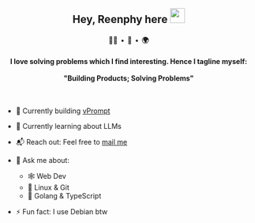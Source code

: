 <h2 align="center">Hey, Reenphy here <img src="https://raw.githubusercontent.com/MartinHeinz/MartinHeinz/master/wave.gif" height="30px"></h2>
<h4 align="center" align="center">🧑‍💻 &nbsp;•&nbsp; 🎹 &nbsp;•&nbsp; 🌍</h4>
<h4 align="center">I love solving problems which I find interesting. Hence I tagline myself: <br/><br/>"Building Products; Solving Problems"</h4><br/>

- 🔭 Currently building <a href="https://github.com/reenphygeorge/vPrompt">vPrompt</a><br/>

- 🌱 Currently learning about LLMs

- 📬 Reach out: Feel free to <a href="mailto:reenphygeorge@gmail.com">mail me</a><br>

- 💬 Ask me about:

  - 🕸️ Web Dev
  - 🐧 Linux & Git
  - 💙 Golang & TypeScript

- ⚡ Fun fact: I use Debian btw

